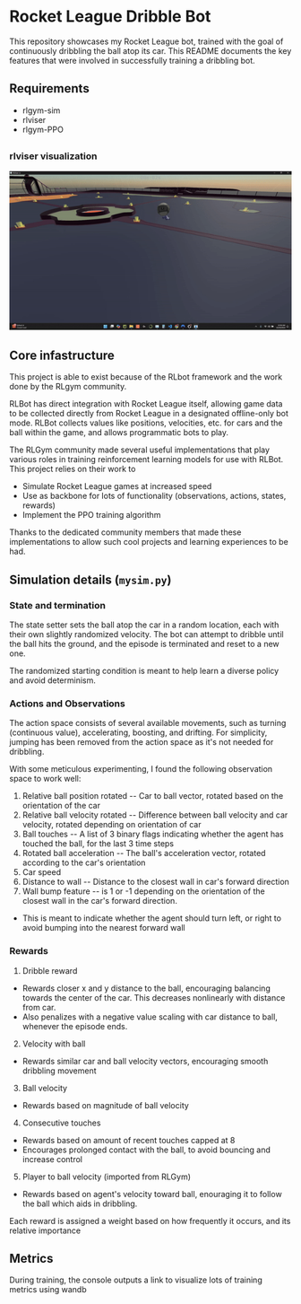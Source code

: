 # Rocket League Dribble Bot
This repository showcases my Rocket League bot, trained with the goal of continuously dribbling the ball atop its car. This README documents the key features that were involved in successfully training a dribbling bot.

## Requirements
* rlgym-sim
* rlviser
* rlgym-PPO
##

### rlviser visualization
![rlviser visualization](dribblebot.gif)

## Core infastructure
This project is able to exist because of the RLbot framework and the work done by the RLgym community. 

RLBot has direct integration with Rocket League itself, allowing game data to be collected directly from Rocket League in a designated offline-only bot mode. RLBot collects values like positions, velocities, etc. for cars and the ball within the game, and allows programmatic bots to play.

The RLGym community made several useful implementations that play various roles in training reinforcement learning models for use with RLBot. This project relies on their work to

* Simulate Rocket League games at increased speed
* Use as backbone for lots of functionality (observations, actions, states, rewards)
* Implement the PPO training algorithm

Thanks to the dedicated community members that made these implementations to allow such cool projects and learning experiences to be had.



## Simulation details  (```mysim.py```)
### State and termination
The state setter sets the ball atop the car in a random location, each with their own slightly randomized velocity. The bot can attempt to dribble until the ball hits the ground, and the episode is terminated and reset to a new one.

The randomized starting condition is meant to help learn a diverse policy and avoid determinism.

### Actions and Observations
The action space consists of several available movements, such as turning (continuous value), accelerating, boosting, and drifting. For simplicity, jumping has been removed from the action space as it's not needed for dribbling.


With some meticulous experimenting, I found the following observation space to work well:
1. Relative ball position rotated -- Car to ball vector, rotated based on the orientation of the car
2. Relative ball velocity rotated -- Difference between ball velocity and car velocity, rotated depending on orientation of car
3. Ball touches -- A list of 3 binary flags indicating whether the agent has touched the ball, for the last 3 time steps
4. Rotated ball acceleration -- The ball's acceleration vector, rotated according to the car's orientation
5. Car speed
6. Distance to wall -- Distance to the closest wall in car's forward direction 
7. Wall bump feature -- is 1 or -1 depending on the orientation of the closest wall in the car's forward direction. 
* This is meant to indicate whether the agent should turn left, or right to avoid bumping into the nearest forward wall


### Rewards
1. Dribble reward
* Rewards closer x and y distance to the ball, encouraging balancing towards the center of the car. This decreases nonlinearly with distance from car.
* Also penalizes with a negative value scaling with car distance to ball, whenever the episode ends.
2. Velocity with ball
* Rewards similar car and ball velocity vectors, encouraging smooth dribbling movement
3. Ball velocity
* Rewards based on magnitude of ball velocity
4. Consecutive touches
* Rewards based on amount of recent touches capped at 8
* Encourages prolonged contact with the ball, to avoid bouncing and increase control
5. Player to ball velocity (imported from RLGym)
* Rewards based on agent's velocity toward ball, enouraging it to follow the ball which aids in dribbling.

Each reward is assigned a weight based on how frequently it occurs, and its relative importance


## Metrics
During training, the console outputs a link to visualize lots of training metrics using wandb